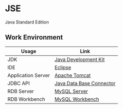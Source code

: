 # JSE
Java Standard Edition
## Work Environment
Usage     | Link
---       | ---
JDK | [Java Development Kit](https://github.com/angular)
IDE | [Eclipse](https://github.com/angular)
Application Server | [Apache Tomcat](https://github.com/angular)
JDBC API | [Java Data Base Connector](https://github.com/angular)
RDB Server | [MySQL Server](https://github.com/angular)
RDB Workbench | [MySQL Workbench](https://github.com/angular)
